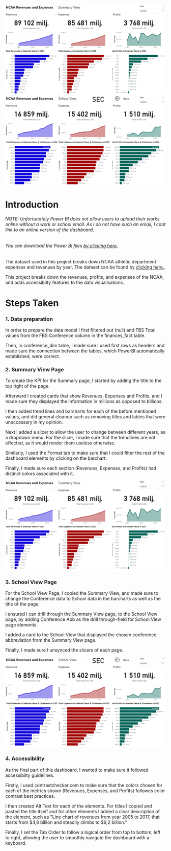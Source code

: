 <p float="left">
  <img src="https://github.com/stlgithub/dataportfolio/blob/main/PowerBI/PowerBI_1/Project1.png" width="600" />
  <img src="https://github.com/stlgithub/dataportfolio/blob/main/PowerBI/PowerBI_1/Project1_2.png" width="600" />
</p>

# Introduction

###### <em>NOTE: Unfortunately Power BI does not allow users to upload their works online without a work or school email. As I do not have such an email, I cant link to an online version of the dashboard.
###### You can download the Power Bi files [by clicking here.](https://github.com/stlgithub/dataportfolio/blob/main/powerbi_files/Project2.pbix)</em>

The dataset used in this project breaks down NCAA athletic department expenses and revenues by year.
The dataset can be found by [clicking here.](https://data.world/jbaucke/2021-w1-power-bi-wow-ncaa-financials).

This project breaks down the revenues, profits, and expenses of the NCAA, and adds accessibilty features to the data visualisations.

# Steps Taken

### 1. Data preparation

In order to prepare the data model I first filtered out (null) and FBS Total values from the FBS Conference column in the finances_fact table.

Then, in conference_dim table, I made sure I used first rows as headers and made sure the connection between the tables, which PowerBI automatically established, were correct.

### 2. Summary View Page

To create the KPI for the Summary page, I started by adding the title to the top right of the page.

Afterward I created cards that show Revenues, Expenses and Profits, and I made sure they displayed the information in millions as opposed to billions.

I then added trend lines and barcharts for each of the before mentioned values, and did general cleanup such as removing titles and lables that were uneccassary in my opinion.

Next I added a slicer to allow the user to change between different years, as a dropdown menu. For the slicer, I made sure that the trendlines are not effected, as it would render them useless otherwise.

Similarly, I used the Format tab to make sure that I could filter the rest of the dashboard elements by clicking on the barchart.

Finally, I made sure each section (Revenues, Expenses, and Profits) had distinct colors associated with it.

![Completed image of the Conference Page](https://github.com/stlgithub/dataportfolio/blob/main/PowerBI/PowerBI_1/Project1.png)

### 3. School View Page

For the School View Page, I copied the Summary View, and made sure to change the Conference data to School data in the barcharts as well as the title of the page.

I ensured I can drill through the Summary View page, to the School View page, by adding Conference Abb as the drill through-field for School View page elements.

I added a card to the School View that displayed the chosen conference abbreviation from the Summary View page.

Finally, I made sure I unsynced the slicers of each page.

![Completed image of the Conference Page](https://github.com/stlgithub/dataportfolio/blob/main/PowerBI/PowerBI_1/Project1_2.png)

### 4. Accessibility

As the final part of this dashboard, I wanted to make sure it followed accessibilty guidelines.

Firstly, I used contrastchecker.com to make sure that the colors chosen for each of the metrics shown (Revenues, Expenses, and Profits) followes color contrast best practices.

I then created Alt Text for each of the elements. For titles I copied and pasted the title itself and for other elements I added a clear description of the element, such as "Line chart of revenues from year 2005 to 2017, that starts from $4,8 billion and 
steadily climbs to $9,2 billion."

Finally, I set the Tab Order to follow a logical order from top to bottom, left to right, allowing the user to smoothly navigate the dashboard with a keyboard.
